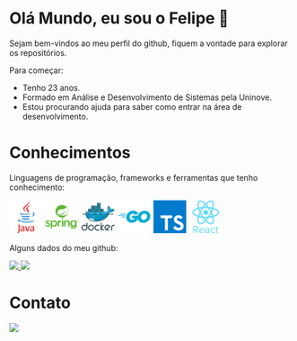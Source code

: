 # Olá Mundo, eu sou o Felipe 👋
Sejam bem-vindos ao meu perfil do github, fiquem a vontade para explorar os repositórios.

Para começar:
- Tenho 23 anos.
- Formado em Análise e Desenvolvimento de Sistemas pela Uninove.
- Estou procurando ajuda para saber como entrar na área de desenvolvimento.

# Conhecimentos
Linguagens de programação, frameworks e ferramentas que tenho conhecimento:

<div style="display: inline_block;">
    <img widht="50" height="60" src="https://raw.githubusercontent.com/devicons/devicon/master/icons/java/java-original-wordmark.svg">
    <img widht="50" height="60" src="https://raw.githubusercontent.com/devicons/devicon/master/icons/spring/spring-original-wordmark.svg">
    <img widht="50" height="60" src="https://raw.githubusercontent.com/devicons/devicon/master/icons/docker/docker-original-wordmark.svg">
    <img widht="50" height="60" src="https://raw.githubusercontent.com/devicons/devicon/master/icons/go/go-original-wordmark.svg">
    <img widht="50" height="60" src="https://raw.githubusercontent.com/devicons/devicon/master/icons/typescript/typescript-original.svg">
    <img widht="50" height="60" src="https://raw.githubusercontent.com/devicons/devicon/master/icons/react/react-original-wordmark.svg">
</div>

Alguns dados do meu github:

<div>
  <a href="https://github.com/felipemaxplay">
  <img height="180em" src="https://github-readme-stats.vercel.app/api?username=felipemaxplay&show_icons=true&theme=dracula&include_all_commits=true&count_private=true"/>
  <img height="180em" src="https://github-readme-stats.vercel.app/api/top-langs/?username=felipemaxplay&layout=compact&langs_count=7&theme=dracula"/>
  </a>
</div>

# Contato
<a href="http://linkedin.com/in/felipe-gl"><img src="https://img.shields.io/badge/LinkedIn-0077B5?style=for-the-badge&logo=linkedin&logoColor=white"></img></a>

